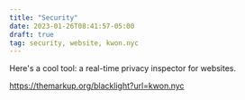 ```yaml
---
title: "Security"
date: 2023-01-26T08:41:57-05:00
draft: true
tag: security, website, kwon.nyc
---
```


Here's a cool tool: a real-time privacy inspector for websites. 

https://themarkup.org/blacklight?url=kwon.nyc
